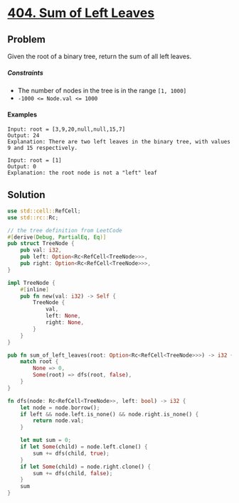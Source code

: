 # [404. Sum of Left Leaves](https://leetcode.com/problems/sum-of-left-leaves/)

## Problem

Given the root of a binary tree, return the sum of all left leaves.

##### Constraints

* The number of nodes in the tree is in the range `[1, 1000]`
* `-1000 <= Node.val <= 1000`

#### Examples

```text
Input: root = [3,9,20,null,null,15,7]
Output: 24
Explanation: There are two left leaves in the binary tree, with values 9 and 15 respectively.
```

```text
Input: root = [1]
Output: 0
Explanation: the root node is not a "left" leaf
```

## Solution

```rust
use std::cell::RefCell;
use std::rc::Rc;

// the tree definition from LeetCode
#[derive(Debug, PartialEq, Eq)]
pub struct TreeNode {
    pub val: i32,
    pub left: Option<Rc<RefCell<TreeNode>>>,
    pub right: Option<Rc<RefCell<TreeNode>>>,
}

impl TreeNode {
    #[inline]
    pub fn new(val: i32) -> Self {
        TreeNode {
            val,
            left: None,
            right: None,
        }
    }
}

pub fn sum_of_left_leaves(root: Option<Rc<RefCell<TreeNode>>>) -> i32 {
    match root {
        None => 0,
        Some(root) => dfs(root, false),
    }
}

fn dfs(node: Rc<RefCell<TreeNode>>, left: bool) -> i32 {
    let node = node.borrow();
    if left && node.left.is_none() && node.right.is_none() {
        return node.val;
    }

    let mut sum = 0;
    if let Some(child) = node.left.clone() {
        sum += dfs(child, true);
    }
    if let Some(child) = node.right.clone() {
        sum += dfs(child, false);
    }
    sum
}
```

